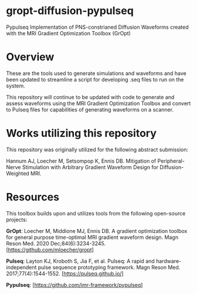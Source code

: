 # gropt-diffusion-pypulseq
Pypulseq Implementation of PNS-constrianed Diffusion Waveforms created with the MRI Gradient Optimization Toolbox (GrOpt)

# Overview
These are the tools used to generate simulations and waveforms and have been updated to streamline a script for developing .seq files to run on the system. 

This repository will continue to be updated with code to generate and assess waveforms using the MRI Gradient Optimization Toolbox and convert to Pulseq files for capabilities of generating waveforms on a scanner. 

# Works utilizing this repository
This repository was originally utilized for the following abstract submission:
 
Hannum AJ, Loecher M, Setsompop K, Ennis DB. Mitigation of Peripheral-Nerve Stimulation with Arbitrary Gradient Waveform Design for Diffusion-Weighted MRI.


# Resources
This toolbox builds upon and utilizes tools from the following open-source projects:

**GrOpt**: Loecher M, Middione MJ, Ennis DB. A gradient optimization toolbox for general purpose time-optimal MRI gradient waveform design. Magn Reson Med. 2020 Dec;84(6):3234-3245. [https://github.com/mloecher/gropt]

**Pulseq**: Layton KJ, Kroboth S, Jia F, et al. Pulseq: A rapid and hardware-independent pulse sequence prototyping framework. Magn Reson Med. 2017;77(4):1544-1552. [https://pulseq.github.io/]

**Pypulseq**: [https://github.com/imr-framework/pypulseq] 

